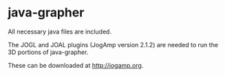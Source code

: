 java-grapher
=========
All necessary java files are included.

The JOGL and JOAL plugins (JogAmp version 2.1.2) are needed to run the 3D portions of java-grapher.

These can be downloaded at http://jogamp.org.
